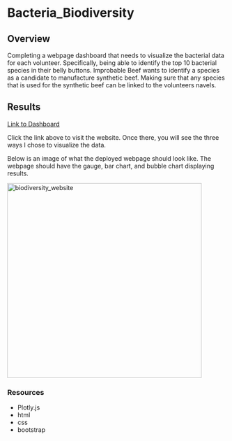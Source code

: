 # Bacteria_Biodiversity

## Overview

Completing a webpage dashboard that needs to visualize the bacterial data for each volunteer. Specifically, being able to identify the top 10 bacterial species in their belly buttons. Improbable Beef wants to identify a species as a candidate to manufacture synthetic beef. Making sure that any species that is used for the synthetic beef can be linked to the volunteers navels. 

## Results 


[Link to Dashboard]( https://alorenz465446.github.io/Bacteria_Biodiversity/)


Click the link above to visit the website. Once there, you will see the three ways I chose to visualize the data. 

Below is an image of what the deployed webpage should look like. The webpage should have the gauge, bar chart, and bubble chart displaying results.

<img width="446" alt="biodiversity_website" src="https://user-images.githubusercontent.com/107652317/189226963-98eb221a-42f6-40a0-94c5-9f3b42bc1407.PNG">



### Resources 
* Plotly.js 
* html
* css 
* bootstrap
